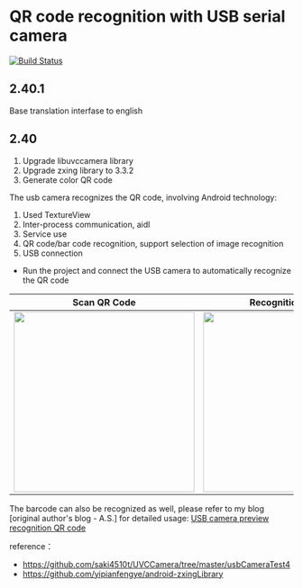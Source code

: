 QR code recognition with USB serial camera 
=========

[![Build Status](https://travis-ci.org/jp1017/UVCCameraZxing.svg?branch=master)](https://travis-ci.org/jp1017/UVCCameraZxing)

## 2.40.1
Base translation interfase to english

## 2.40
1. Upgrade libuvccamera library
2. Upgrade zxing library to 3.3.2
3. Generate color QR code

The usb camera recognizes the QR code, involving Android technology:

1. Used TextureView
2. Inter-process communication, aidl
3. Service use
4. QR code/bar code recognition, support selection of image recognition
5. USB connection

+ Run the project and connect the USB camera to automatically recognize the QR code

|Scan QR Code|Recognition Results|Select Album|
|:---:|:---:|:---:|
|<img src="./1.png" width="320"/>|<img src="./2.png" width="320"/>|<img src="./3.png" width="320"/>|



The barcode can also be recognized as well, please refer to my blog \[original author's blog - A.S.] for detailed usage: [USB camera preview recognition QR code](https://jp1017.github.io/2016/09/15/USB%E6%91%84%E5%83%8F%E5%A4%B4%E9%A2%84%E8%A7%88%E8%AF%86%E5%88%AB%E4%BA%8C%E7%BB%B4%E7%A0%81/)

reference：

+ https://github.com/saki4510t/UVCCamera/tree/master/usbCameraTest4
+ https://github.com/yipianfengye/android-zxingLibrary